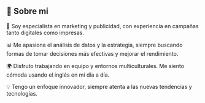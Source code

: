 ## 💫 Sobre mi
 🌟 Soy especialista en marketing y publicidad, con experiencia en campañas tanto digitales como impresas.
 
 📊 Me apasiona el análisis de datos y la estrategia, siempre buscando formas de tomar decisiones más efectivas y mejorar el rendimiento.

 🌍 Disfruto trabajando en equipo y entornos multiculturales. Me siento cómoda usando el inglés en mi día a día.
 
 💡 Tengo un enfoque innovador, siempre atenta a las nuevas tendencias y tecnologías.

<!--
**Ines-Benito-Diaz/Ines-Benito-Diaz** is a ✨ _special_ ✨ repository because its `README.md` (this file) appears on your GitHub profile.

Here are some ideas to get you started:

- 🔭 I’m currently working on ...
- 🌱 I’m currently learning ...
- 👯 I’m looking to collaborate on ...
- 🤔 I’m looking for help with ...
- 💬 Ask me about ...
- 📫 How to reach me: ...
- 😄 Pronouns: ...
- ⚡ Fun fact: ...
-->

